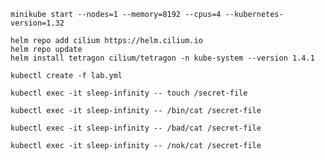 ```
minikube start --nodes=1 --memory=8192 --cpus=4 --kubernetes-version=1.32
```

```
helm repo add cilium https://helm.cilium.io
helm repo update
helm install tetragon cilium/tetragon -n kube-system --version 1.4.1
```

<!-- ``` -->
<!-- alias tetra="kubectl exec -i -n kube-system ds/tetragon -c tetragon -- tetra" -->
<!-- ``` -->

```
kubectl create -f lab.yml
```

```
kubectl exec -it sleep-infinity -- touch /secret-file
```

```
kubectl exec -it sleep-infinity -- /bin/cat /secret-file
```

```
kubectl exec -it sleep-infinity -- /bad/cat /secret-file
```

```
kubectl exec -it sleep-infinity -- /nok/cat /secret-file
```

